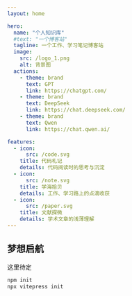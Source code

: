 ```yaml
---
layout: home

hero:
  name: "个人知识库"
  #text: "一个博客站"
  tagline: 一个工作、学习笔记博客站
  image:
    src: /logo_1.png
    alt: 背景图
  actions:
    - theme: brand
      text: GPT
      link: https://chatgpt.com/
    - theme: brand
      text: DeepSeek
      link: https://chat.deepseek.com/
    - theme: brand
      text: Qwen
      link: https://chat.qwen.ai/

features:
  - icon: 
      src: /code.svg
    title: 代码札记
    details: 代码阅读时的思考与沉淀
  - icon:
      src: /note.svg
    title: 学海拾贝
    details: 工作、学习路上的点滴收获
  - icon:
      src: /paper.svg
    title: 文献探微
    details: 学术文章的浅薄理解
---
```


## 梦想启航

这里待定

```sh
npm init
npx vitepress init
```